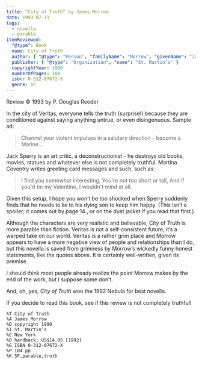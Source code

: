 ```yaml
---
title: “City of Truth” by James Morrow
date: 1993-07-11
tags:
  - novella
  - parable
itemReviewed:
  "@type": Book
  name: City of Truth
  author: { "@type": "Person", "familyName": "Morrow", "givenName": "James" }
  publisher: { "@type": "Organization", "name": "St. Martin’s" }
  copyrightYear: 1990
  numberOfPages: 104
  isbn: 0-312-07672-X
  genre: SF
---
```


Review © 1993 by P. Douglas Reeder

In the city of Veritas, everyone tells the truth (surprise!) because they are conditioned against saying anything untrue, or even disingenuous. Sample ad:

> Channel your violent impulses in a salutary direction - become a Marine…

Jack Sperry is an art critic, a deconstructionist - he destroys old books, movies, statues and whatever else is not completely truthful. Martina Coventry writes greeting card messages and such, such as:

> I find you somewhat interesting, You're not too short or tall, And if you'd be my Valentine, I wouldn't mind at all.

Given this setup, I hope you won’t be too shocked when Sperry suddenly finds that he needs to lie to his dying son to keep him happy. (This isn’t a spoiler; it comes out by page 14., or on the dust jacket if you read that first.)

Although the characters are very realistic and believable, City of Truth is more parable than fiction. Veritas is not a self-consistent future, it’s a warped take on our world. Veritas is a rather grim place and Morrow appears to have a more negative view of people and relationships than I do, but this novella is saved from grimness by Morrow’s wickedly funny honest statements, like the quotes above. It is certainly well-written, given its premise.

I should think most people already realize the point Morrow makes by the end of the work, but I suppose some don’t.

And, oh, yes, _City of Truth_ won the 1992 Nebula for best novella.

If you decide to read this book, see if this review is not completely truthful!

```
%T City of Truth
%A James Morrow
%D copyright 1990
%I St. Martin’s
%C New York
%O hardback, US$14.95 [1992]
%G ISBN 0-312-07672-X
%P 104 pp
%K SF,parable,truth
```

